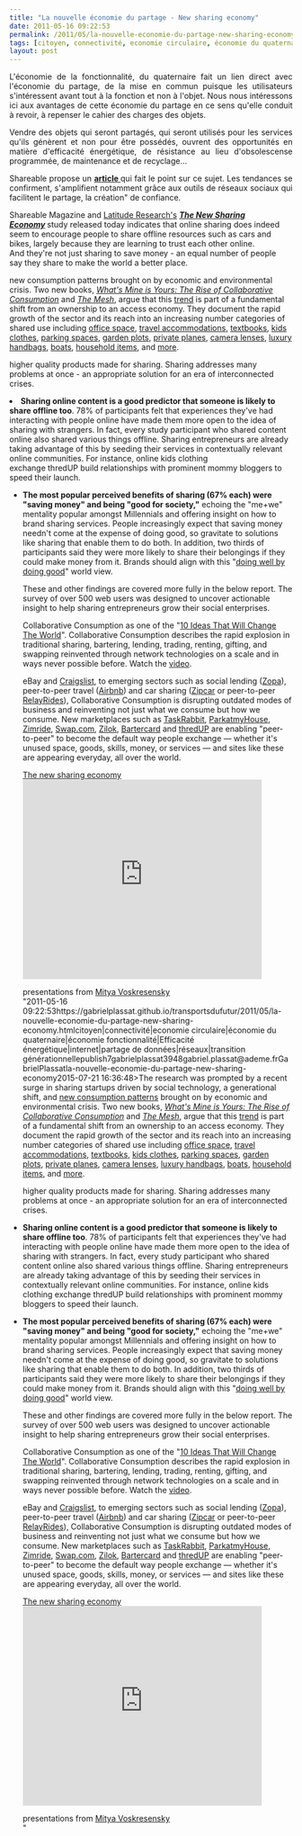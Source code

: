 ```yaml
---
title: "La nouvelle économie du partage - New sharing economy"
date: 2011-05-16 09:22:53
permalink: /2011/05/la-nouvelle-economie-du-partage-new-sharing-economy.html
tags: [citoyen, connectivité, economie circulaire, économie du quaternaire, économie fonctionnalité, Efficacité énergétique, internet, partage de données, réseaux, transition générationnelle]
layout: post
---
```


<p style="text-align: justify;">L'économie de la fonctionnalité, du quaternaire fait un lien direct avec l'économie du partage, de la mise en commun puisque les utilisateurs s'intéressent avant tout à la fonction et non à l'objet. Nous nous intéressons ici aux avantages de cette économie du partage en ce sens qu'elle conduit à revoir, à repenser le cahier des charges des objets.</p> <p style="text-align: justify;">Vendre des objets qui seront partagés, qui seront utilisés pour les services qu'ils génèrent et non pour être possédés, ouvrent des opportunités en matière d'efficacité énergétique, de résistance au lieu d'obsolescense programmée, de maintenance et de recyclage...</p> <p style="text-align: justify;">Shareable propose un <strong><a href="http://www.shareable.net/blog/Is-Social-Media-Catalyzing-Offline-Sharing-Economy" target="_blank">article </a></strong>qui fait le point sur ce sujet. Les tendances se confirment, s'amplifient notamment grâce aux outils de réseaux sociaux qui facilitent le partage, la création" de confiance. </p>  <!--more-->   <p style="text-align: justify padding-left: 30px><a href="http://shareable.net/"" target="_blank">Shareable Magazine</a> and <a href="http://www.life-connected.com/">Latitude Research's</a> <strong><em><a href="https://gabrielplassat.github.io/transportsdufutur/wp-content/uploads/sites/6/2011/05/Sharing.pdf" target="_blank">The New Sharing Economy</a> </em></strong>study<em> </em>released today indicates that online sharing does indeed seem to encourage people to share offline resources such as cars and bikes, largely because they are learning to trust each other online. And they're not just sharing to save money - an equal number of people say they share to make the world a better place.</p> <p style="text-align: justify padding-left: 30px>The research was prompted by a recent surge in sharing startups driven by social technology, a generational shift, and <a href="http://www.ogilvy.com/News/Press-Releases/March-2010-Eyes-Wide-Open.aspx"">new consumption patterns</a> brought on by economic and environmental crisis. Two new books, <a href="http://www.collaborativeconsumption.com/"><em>What's Mine is Yours: The Rise of Collaborative Consumption</em></a> and <a href="http://meshing.it/"><em>The Mesh</em></a>, argue that this <a href="http://shareable.net/blog/10-ways-our-world-is-becoming-more-shareable">trend</a> is part of a fundamental shift from an ownership to an access economy. They document the rapid growth of the sector and its reach into an increasing number categories of shared use including <a href="http://shareable.net/blog/work-and-the-open-source-city">office space</a>, <a href="http://shareable.net/blog/future-travel">travel accommodations</a>, <a href="http://www.chegg.com/">textbooks</a>, <a href="http://shareable.net/blog/post-urban-outfitters">kids clothes</a>, <a href="http://www.parkatmyhouse.com/">parking spaces</a>, <a href="http://hyperlocavore.ning.com/">garden plots</a>, <a href="http://shareable.net/blog/join-sharezens-beta">private planes</a>, <a href="http://www.borrowlenses.com/">camera lenses</a>, <a href="https://www.bagborroworsteal.com/">luxury handbags</a>, <a href="http://sharezen.com/">boats</a>, <a href="http://shareable.net/blog/neighborgoods-comes-to-your-neighborhood">household items</a>, and <a href="http://emergentbydesign.com/">more</a>.</p> <p style="text-align: justify padding-left: 30px>These new services offer citizens use of an asset without the burden of ownership. With a sharing economy comes the promise of cost savings, stronger communities, environmental conservation, broader access to resources, and <a href="http://www.core77.com/blog/columns/access_not_ownership_is_the_route_to_better_products_17105.asp"">higher quality products made for sharing</a>. Sharing addresses many problems at once - an appropriate solution for an era of interconnected crises. </p> <p style="text-align: justify padding-left: 30px>Latitude and Shareable's <em>The New Sharing Economy</em> is an early if not the first survey of changing attitudes and behaviors driving this trend. There are a number of helpful findings for sharing entrepreneurs including:</p> <ul style="text-align: justify padding-left: 30px> <li><strong>Sharing online content is a good predictor that someone is likely to share offline too</strong>. 78% of participants felt that experiences they've had interacting with people online have made them more open to the idea of sharing with strangers. In fact, every study participant who shared content online also shared various things offline. Sharing entrepreneurs are already taking advantage of this by seeding their services in contextually relevant online communities. For instance, online kids clothing exchange <a>thredUP</a> build relationships with prominent mommy bloggers to speed their launch.</li> </ul> <ul style="text-align: justify padding-left: 30px> <li><strong>75% of participants predicted that their offline sharing will increase in the next 5 years. </strong>While fast growing, this new sector has lots of unmet demand. More than half of all participants either shared vehicles casually or expressed interest in doing so. Similarly, 62% of participants either share household items casually or expressed interest in doing so. There's also high interest in sharing of physical spaces for travel, storage, and work - even with complete strangers.</li> </ul> <ul style="text-align: justify padding-left: 30px> <li><strong>The most popular perceived benefits of sharing (67% each) were "saving money" and being "good for society,"</strong> echoing the "me+we" mentality popular amongst Millennials and offering insight on how to brand sharing services. People increasingly expect that saving money needn't come at the expense of doing good, so gravitate to solutions like sharing that enable them to do both. In addition, two thirds of participants said they were more likely to share their belongings if they could make money from it. Brands should align with this "<a href="http://www.time.com/time/magazine/article/0,9171,1921591,00.html">doing well by doing good</a>" world view.</li> </ul> <ul style="text-align: justify padding-left: 30px> <li><strong><strong>Car sharers share across significantly more categories than non-car sharers</strong> – 11 versus 8 categories. </strong>Ironically, the very thing that catalyzed consumer culture may be the vehicle into the sharing economy. Carsharing preceded the recent surge in sharing startups, and apparently car sharers are leading the behavior shift into a sharing economy. The finding suggests that once someone tries a sharing service they're more likely to begin sharing in other areas of their life. With this in mind, sharing enterprises would do well to seek partnerships with carsharing and like services, seek out users of other sharing services as new customers, and begin offering other items to share once established in a category.</li> </ul> <p style="text-align: justify padding-left: 30px>These and other findings are covered more fully in the below report. The survey of over 500 web users was designed to uncover actionable insight to help sharing entrepreneurs grow their social enterprises. </p> <p style="text-align: justify padding-left: 30px><em><strong>TIME</strong>.</em> names <strong><a href="http://www.collaborativeconsumption.com/the-movement/"" target="_blank">Collaborative Consumption</a></strong> as one of the "<a href="http://www.collaborativeconsumption.com/buzz-and-press/Today%20s%20Smart%20Choice%3A%20Don%20t%20Own.%20Share%20-%2010%20Ideas%20That%20Will%20Change%20the%20World%20-%20TIME.pdf">10 Ideas That Will Change The World</a>". Collaborative Consumption describes the rapid explosion in traditional sharing, bartering, lending, trading, renting, gifting, and swapping reinvented through network technologies on a scale and in ways never possible before. Watch the <a href="http://www.collaborativeconsumption.com/spreadables/">video</a>.</p> <p style="text-align: justify padding-left: 30px>From enormous marketplaces such as <a href="http://www.ebay.com/"">eBay</a> and <a href="http://www.craigslist.com/">Craigslist</a>, to emerging sectors such as social lending (<a href="http://uk.zopa.com/">Zopa</a>), peer-to-peer travel (<a href="http://www.airbnb.com/">Airbnb</a>) and car sharing (<a href="http://www.zipcar.com/">Zipcar</a> or peer-to-peer <a href="http://www.relayrides.com/">RelayRides</a>), Collaborative Consumption is disrupting outdated modes of business and reinventing not just what we consume but how we consume. New marketplaces such as <a href="http://www.taskrabbit.com/">TaskRabbit</a>, <a href="http://www.parkatmyhouse.com/">ParkatmyHouse</a>, <a href="http://www.zimride.com/">Zimride</a>, <a href="http://www.swap.com/">Swap.com</a>, <a href="http://fr.zilok.com/">Zilok</a>, <a href="http://www.bartercard.com/">Bartercard</a> and <a href="http://www.thredup.com/">thredUP</a> are enabling "peer-to-peer" to become the default way people exchange — whether it's unused space, goods, skills, money, or services — and sites like these are appearing everyday, all over the world.</p> <p style="text-align: justify padding-left: 30px> </p> <div id="__ss_5550887"" style="width: 425px><strong style="display: block margin: 12px 0 4px><a href="http://www.slideshare.net/duckofdoom/the-new-sharing-economy" title="The new sharing economy">The new sharing economy</a></strong> <iframe frameborder="0" height="355" marginheight="0" marginwidth="0" scrolling="no" src="http://www.slideshare.net/slideshow/embed_code/5550887" width="425"></iframe> <div style="padding: 5px 0 12px>View more <a href="http://www.slideshare.net/"">presentations</a> from <a href="http://www.slideshare.net/duckofdoom">Mitya Voskresensky</a></div> </div>"2011-05-16 09:22:53https://gabrielplassat.github.io/transportsdufutur/2011/05/la-nouvelle-economie-du-partage-new-sharing-economy.htmlcitoyen|connectivité|economie circulaire|économie du quaternaire|économie fonctionnalité|Efficacité énergétique|internet|partage de données|réseaux|transition générationnellepublish7gabrielplassat3948gabriel.plassat@ademe.frGabrielPlassatla-nouvelle-economie-du-partage-new-sharing-economy2015-07-21 16:36:48>The research was prompted by a recent surge in sharing startups driven by social technology, a generational shift, and <a href="http://www.ogilvy.com/News/Press-Releases/March-2010-Eyes-Wide-Open.aspx">new consumption patterns</a> brought on by economic and environmental crisis. Two new books, <a href="http://www.collaborativeconsumption.com/"><em>What's Mine is Yours: The Rise of Collaborative Consumption</em></a> and <a href="http://meshing.it/"><em>The Mesh</em></a>, argue that this <a href="http://shareable.net/blog/10-ways-our-world-is-becoming-more-shareable">trend</a> is part of a fundamental shift from an ownership to an access economy. They document the rapid growth of the sector and its reach into an increasing number categories of shared use including <a href="http://shareable.net/blog/work-and-the-open-source-city">office space</a>, <a href="http://shareable.net/blog/future-travel">travel accommodations</a>, <a href="http://www.chegg.com/">textbooks</a>, <a href="http://shareable.net/blog/post-urban-outfitters">kids clothes</a>, <a href="http://www.parkatmyhouse.com/">parking spaces</a>, <a href="http://hyperlocavore.ning.com/">garden plots</a>, <a href="http://shareable.net/blog/join-sharezens-beta">private planes</a>, <a href="http://www.borrowlenses.com/">camera lenses</a>, <a href="https://www.bagborroworsteal.com/">luxury handbags</a>, <a href="http://sharezen.com/">boats</a>, <a href="http://shareable.net/blog/neighborgoods-comes-to-your-neighborhood">household items</a>, and <a href="http://emergentbydesign.com/">more</a>.</p> <p style="text-align: justify>These new services offer citizens use of an asset without the burden of ownership. With a sharing economy comes the promise of cost savings, stronger communities, environmental conservation, broader access to resources, and <a href="http://www.core77.com/blog/columns/access_not_ownership_is_the_route_to_better_products_17105.asp"">higher quality products made for sharing</a>. Sharing addresses many problems at once - an appropriate solution for an era of interconnected crises. </p> <p style="text-align: justify>Latitude and Shareable's <em>The New Sharing Economy</em> is an early if not the first survey of changing attitudes and behaviors driving this trend. There are a number of helpful findings for sharing entrepreneurs including:</p> <ul style="text-align: justify> <li><strong>Sharing online content is a good predictor that someone is likely to share offline too</strong>. 78% of participants felt that experiences they've had interacting with people online have made them more open to the idea of sharing with strangers. In fact, every study participant who shared content online also shared various things offline. Sharing entrepreneurs are already taking advantage of this by seeding their services in contextually relevant online communities. For instance, online kids clothing exchange <a>thredUP</a> build relationships with prominent mommy bloggers to speed their launch.</li> </ul> <ul style="text-align: justify> <li><strong>75% of participants predicted that their offline sharing will increase in the next 5 years. </strong>While fast growing, this new sector has lots of unmet demand. More than half of all participants either shared vehicles casually or expressed interest in doing so. Similarly, 62% of participants either share household items casually or expressed interest in doing so. There's also high interest in sharing of physical spaces for travel, storage, and work - even with complete strangers.</li> </ul> <ul style="text-align: justify> <li><strong>The most popular perceived benefits of sharing (67% each) were "saving money" and being "good for society,"</strong> echoing the "me+we" mentality popular amongst Millennials and offering insight on how to brand sharing services. People increasingly expect that saving money needn't come at the expense of doing good, so gravitate to solutions like sharing that enable them to do both. In addition, two thirds of participants said they were more likely to share their belongings if they could make money from it. Brands should align with this "<a href="http://www.time.com/time/magazine/article/0,9171,1921591,00.html">doing well by doing good</a>" world view.</li> </ul> <ul style="text-align: justify> <li><strong><strong>Car sharers share across significantly more categories than non-car sharers</strong> – 11 versus 8 categories. </strong>Ironically, the very thing that catalyzed consumer culture may be the vehicle into the sharing economy. Carsharing preceded the recent surge in sharing startups, and apparently car sharers are leading the behavior shift into a sharing economy. The finding suggests that once someone tries a sharing service they're more likely to begin sharing in other areas of their life. With this in mind, sharing enterprises would do well to seek partnerships with carsharing and like services, seek out users of other sharing services as new customers, and begin offering other items to share once established in a category.</li> </ul> <p style="text-align: justify>These and other findings are covered more fully in the below report. The survey of over 500 web users was designed to uncover actionable insight to help sharing entrepreneurs grow their social enterprises. </p> <p style="text-align: justify><em><strong>TIME</strong>.</em> names <strong><a href="http://www.collaborativeconsumption.com/the-movement/"" target="_blank">Collaborative Consumption</a></strong> as one of the "<a href="http://www.collaborativeconsumption.com/buzz-and-press/Today%20s%20Smart%20Choice%3A%20Don%20t%20Own.%20Share%20-%2010%20Ideas%20That%20Will%20Change%20the%20World%20-%20TIME.pdf">10 Ideas That Will Change The World</a>". Collaborative Consumption describes the rapid explosion in traditional sharing, bartering, lending, trading, renting, gifting, and swapping reinvented through network technologies on a scale and in ways never possible before. Watch the <a href="http://www.collaborativeconsumption.com/spreadables/">video</a>.</p> <p style="text-align: justify>From enormous marketplaces such as <a href="http://www.ebay.com/"">eBay</a> and <a href="http://www.craigslist.com/">Craigslist</a>, to emerging sectors such as social lending (<a href="http://uk.zopa.com/">Zopa</a>), peer-to-peer travel (<a href="http://www.airbnb.com/">Airbnb</a>) and car sharing (<a href="http://www.zipcar.com/">Zipcar</a> or peer-to-peer <a href="http://www.relayrides.com/">RelayRides</a>), Collaborative Consumption is disrupting outdated modes of business and reinventing not just what we consume but how we consume. New marketplaces such as <a href="http://www.taskrabbit.com/">TaskRabbit</a>, <a href="http://www.parkatmyhouse.com/">ParkatmyHouse</a>, <a href="http://www.zimride.com/">Zimride</a>, <a href="http://www.swap.com/">Swap.com</a>, <a href="http://fr.zilok.com/">Zilok</a>, <a href="http://www.bartercard.com/">Bartercard</a> and <a href="http://www.thredup.com/">thredUP</a> are enabling "peer-to-peer" to become the default way people exchange — whether it's unused space, goods, skills, money, or services — and sites like these are appearing everyday, all over the world.</p> <p style="text-align: justify> </p> <div id="__ss_5550887"" style="width: 425px><strong style="display: block><a href="http://www.slideshare.net/duckofdoom/the-new-sharing-economy" title="The new sharing economy">The new sharing economy</a></strong> <iframe frameborder="0" height="355" marginheight="0" marginwidth="0" scrolling="no" src="http://www.slideshare.net/slideshow/embed_code/5550887" width="425"></iframe> <div style="padding: 5px 0 12px>View more <a href="http://www.slideshare.net/"">presentations</a> from <a href="http://www.slideshare.net/duckofdoom">Mitya Voskresensky</a></div> </div>"
